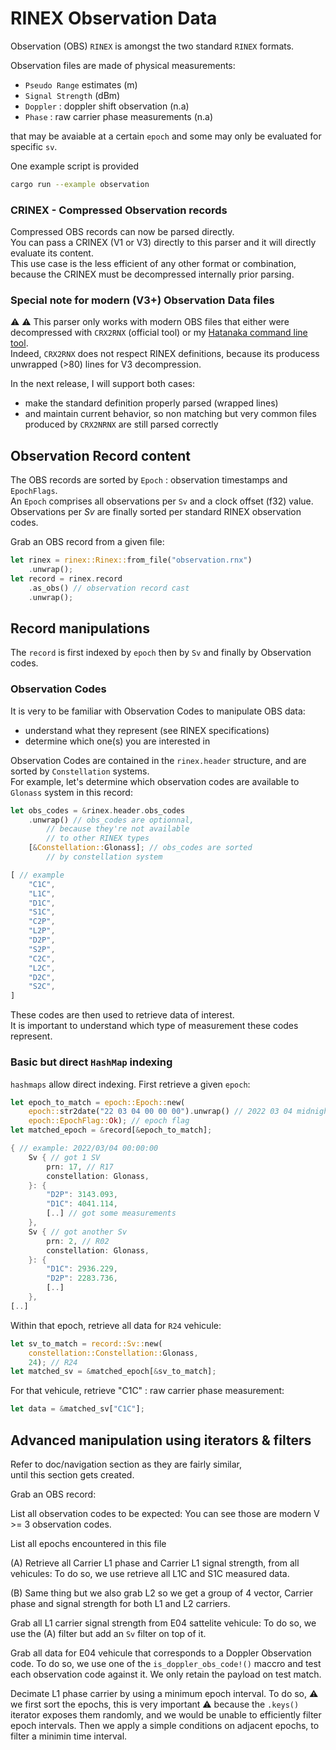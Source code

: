 # RINEX Observation Data

Observation (OBS) `RINEX` is amongst the two standard `RINEX` formats.  

Observation files are made of physical measurements:

* `Pseudo Range` estimates (m)
* `Signal Strength` (dBm)
* `Doppler` : doppler shift observation (n.a)
* `Phase` : raw carrier phase measurements (n.a)

that may be avaiable at a certain `epoch` and some may only
be evaluated for specific `sv`.

One example script is provided
```bash
cargo run --example observation
```

### CRINEX - Compressed Observation records

Compressed OBS records can now be parsed directly.   
You can pass a CRINEX (V1 or V3) directly to this parser and
it will directly evaluate its content.   
This use case is the less efficient of any other format or combination,
because the CRINEX must be decompressed internally prior parsing.  

### Special note for modern (V3+) Observation Data files

&#9888; &#9888; This parser only works with modern OBS files
that either were decompressed with `CRX2RNX` (official tool) 
or my 
[Hatanaka command line tool](https://github.com/gwbres/hatanaka).   
Indeed, `CRX2RNX` does not respect RINEX definitions, because
its producess unwrapped (>80) lines for V3 decompression. 

In the next release, I will support both cases:
* make the standard definition properly parsed (wrapped lines)
* and maintain current behavior, so non matching but very common
files produced by `CRX2NRNX` are still parsed correctly

## Observation Record content

The OBS records are sorted by `Epoch` : observation timestamps and `EpochFlags`.   
An `Epoch` comprises all observations per `Sv` and a clock offset (f32) value.   
Observations per _Sv_ are finally sorted per standard RINEX observation codes.

Grab an OBS record from a given file:

```rust
let rinex = rinex::Rinex::from_file("observation.rnx")
    .unwrap();
let record = rinex.record
    .as_obs() // observation record cast
    .unwrap();
```

## Record manipulations

The `record` is first indexed by `epoch` then by `Sv` and finally
by Observation codes.   

### Observation Codes

It is very to be familiar with Observation Codes to manipulate
OBS data:

* understand what they represent (see RINEX specifications)
* determine which one(s) you are interested in

Observation Codes are contained in the `rinex.header` structure,
and are sorted by `Constellation` systems.   
For example, let's determine which observation codes
are available to `Glonass` system in this record:

```rust
let obs_codes = &rinex.header.obs_codes
	.unwrap() // obs_codes are optionnal,
		// because they're not available
		// to other RINEX types
	[&Constellation::Glonass]; // obs_codes are sorted
		// by constellation system

[ // example
    "C1C",
    "L1C",
    "D1C",
    "S1C",
    "C2P",
    "L2P",
    "D2P",
    "S2P",
    "C2C",
    "L2C",
    "D2C",
    "S2C",
]
```

These codes are then used to retrieve data of interest.   
It is important to understand which type of measurement
these codes represent.

### Basic but direct `HashMap` indexing

`hashmaps` allow direct indexing. First retrieve a given `epoch`:

```rust
let epoch_to_match = epoch::Epoch::new(
	epoch::str2date("22 03 04 00 00 00").unwrap() // 2022 03 04 midnight
	epoch::EpochFlag::Ok); // epoch flag
let matched_epoch = &record[&epoch_to_match];

{ // example: 2022/03/04 00:00:00
    Sv { // got 1 SV
        prn: 17, // R17
        constellation: Glonass,
    }: {
        "D2P": 3143.093,
        "D1C": 4041.114,
		[..] // got some measurements
    },
    Sv { // got another Sv
        prn: 2, // R02
        constellation: Glonass,
    }: {
        "D1C": 2936.229,
        "D2P": 2283.736,
		[..]
    },
[..]
```

Within that epoch, retrieve all data for `R24` vehicule:
```rust
let sv_to_match = record::Sv::new(
	constellation::Constellation::Glonass, 
	24); // R24
let matched_sv = &matched_epoch[&sv_to_match];
```

For that vehicule, retrieve "C1C" : raw carrier phase measurement:

```rust
let data = &matched_sv["C1C"];
```

## Advanced manipulation using iterators & filters 

Refer to doc/navigation section as they are fairly similar,   
until this section gets created.

Grab an OBS record:

List all observation codes to be expected:
You can see those are modern V >= 3 observation codes.

List all epochs encountered in this file

(A) Retrieve all Carrier L1 phase and Carrier L1 signal strength,
from all vehicules:
To do so, we use retrieve all L1C and S1C measured data. 

(B) Same thing but we also grab L2 so we get a group of 4 vector,
Carrier phase and signal strength for both L1 and L2 carriers.

Grab all L1 carrier signal strength from E04 sattelite vehicule:
To do so, we use the (A) filter but add an `Sv` filter on top of it.

Grab all data for E04 vehicule that corresponds to
a Doppler Observation code. To do so,
we use one of the `is_doppler_obs_code!()` maccro
and test each observation code against it. We
only retain the payload on test match.

Decimate L1 phase carrier by using a minimum epoch interval.
To do so, &#9888; we first sort the epochs,
this is very important &#9888; because the `.keys()`
iterator exposes them randomly, and we would be unable to
efficiently filter epoch intervals.
Then we apply a simple conditions on adjacent epochs,
to filter a minimin time interval.
